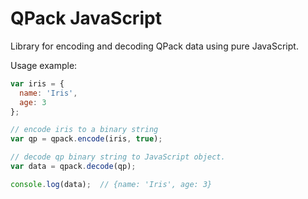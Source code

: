 QPack JavaScript
================

Library for encoding and decoding QPack data using pure JavaScript.

Usage example:
```javascript
var iris = {
  name: 'Iris',
  age: 3
};

// encode iris to a binary string
var qp = qpack.encode(iris, true);

// decode qp binary string to JavaScript object.
var data = qpack.decode(qp);

console.log(data);  // {name: 'Iris', age: 3}
```
